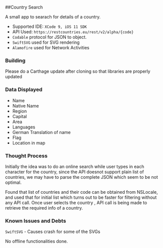 ##Country Search

A small app to searach for details of a country.

* Supported IDE: `XCode 9, iOS 11 SDK`
* API Used: `https://restcountries.eu/rest/v2/alpha/{code}`
* `Codable` protocol for JSON to object.
* `SwiftSVG` used for SVG rendering
* `Alamofire` used for Network Activities

### Building

Please do a Carthage update after cloning so that libraries are properly updated

### Data Displayed

* Name
* Native Name
* Region
* Capital
* Area
* Languages
* German Translation of name
* Flag
* Location in map

### Thought Process

Initially the idea was to do an online search while user types in each character for the country, since the API doesnot support plain list of countries, we may have to parse the complete JSON which seem to be not optimal.

Found that list of countries and their code can be obtained from NSLocale, and used that for initial list which turns out to be faster for filtering without any API call. Once user selects the country , API call is being made to retrieve the required info of a country.

### Known Issues and Debts

`SwiftSVG` - Causes crash for some of the SVGs

 No offline functionalities done.

